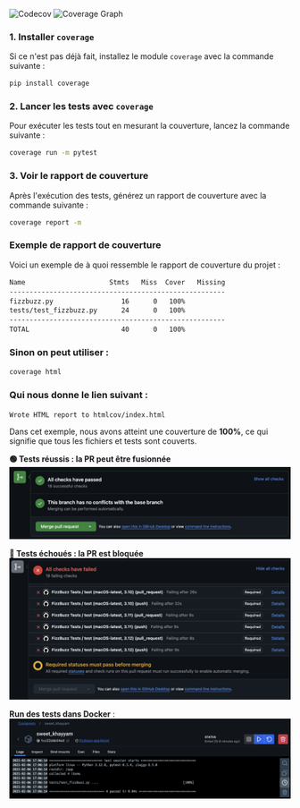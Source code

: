 ![Codecov](https://codecov.io/gh/NoamXD8/fizzbuzz-Efrei_noam/branch/main/graph/badge.svg)
![Coverage Graph](https://app.codecov.io/gh/NoamXD8/fizzbuzz-Efrei_noam)


### 1. Installer `coverage`

Si ce n'est pas déjà fait, installez le module `coverage` avec la commande suivante :

```bash
pip install coverage
```

### 2. Lancer les tests avec `coverage`

Pour exécuter les tests tout en mesurant la couverture, lancez la commande suivante :

```bash
coverage run -m pytest
```

### 3. Voir le rapport de couverture

Après l'exécution des tests, générez un rapport de couverture avec la commande suivante :

```bash
coverage report -m
```

### Exemple de rapport de couverture

Voici un exemple de à quoi ressemble le rapport de couverture du projet :

```bash
Name                     Stmts   Miss  Cover   Missing
------------------------------------------------------
fizzbuzz.py                 16      0   100%   
tests/test_fizzbuzz.py      24      0   100%   
------------------------------------------------------
TOTAL                       40      0   100%
```

### Sinon on peut utiliser :
```bash
coverage html
```
### Qui nous donne le lien suivant :
```bash
Wrote HTML report to htmlcov/index.html
```


Dans cet exemple, nous avons atteint une couverture de **100%**, ce qui signifie que tous les fichiers et tests sont couverts.

**🟢 Tests réussis : la PR peut être fusionnée**  
![Tests réussis, PR fusionnable](Images/sucessPR.png)

**🔴 Tests échoués : la PR est bloquée**  
![Tests échoués, PR bloquée](Images/echecPR.png)


**Run des tests dans Docker** :
![Tests Docker](Images/testdocker.png)
